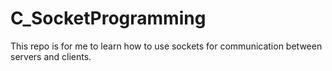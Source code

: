 # C_SocketProgramming
This repo is for me to learn how to use sockets for communication between servers and clients.
